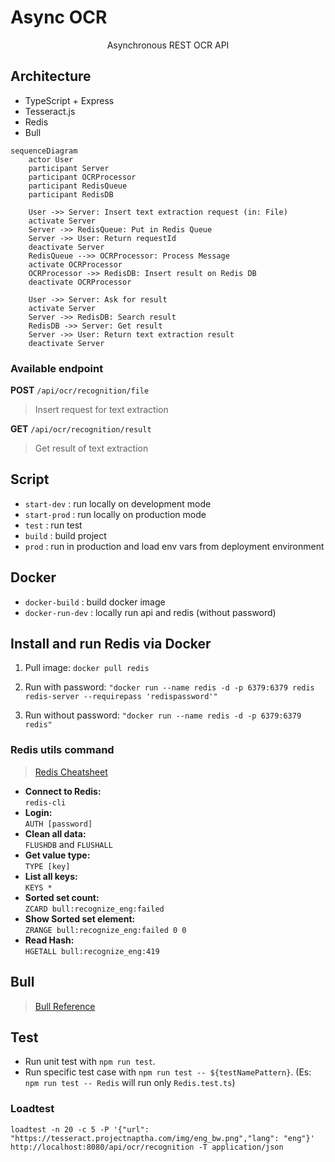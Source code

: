 # Async OCR
<p align="center">
Asynchronous REST OCR API
</p>

## Architecture
- TypeScript + Express
- Tesseract.js
- Redis
- Bull

```mermaid
sequenceDiagram
    actor User
    participant Server
    participant OCRProcessor
    participant RedisQueue
    participant RedisDB

    User ->> Server: Insert text extraction request (in: File)
    activate Server
    Server ->> RedisQueue: Put in Redis Queue
    Server ->> User: Return requestId
    deactivate Server
    RedisQueue -->> OCRProcessor: Process Message
    activate OCRProcessor
    OCRProcessor ->> RedisDB: Insert result on Redis DB
    deactivate OCRProcessor

    User ->> Server: Ask for result
    activate Server
    Server ->> RedisDB: Search result
    RedisDB ->> Server: Get result
    Server ->> User: Return text extraction result
    deactivate Server
```

### Available endpoint

**POST** `/api/ocr/recognition/file`
> Insert request for text extraction

**GET** `/api/ocr/recognition/result`
> Get result of text extraction

## Script

- `start-dev` : run locally on development mode 
- `start-prod` : run locally on production mode
- `test` : run test
- `build` : build project
- `prod` : run in production and load env vars from deployment environment

## Docker
- `docker-build` : build docker image
- `docker-run-dev` : locally run api and redis (without password)


## Install and run Redis via Docker

1. Pull image: `docker pull redis`


2. Run with password: `"docker run --name redis -d -p 6379:6379 redis redis-server --requirepass 'redispassword'"`
3. Run without password: `"docker run --name redis -d -p 6379:6379 redis"`

### Redis utils command

> [Redis Cheatsheet](https://quickref.me/redis)

- **Connect to Redis:** <br/> `redis-cli`
- **Login:** <br/> `AUTH [password]`
- **Clean all data:** <br/> `FLUSHDB` and `FLUSHALL`
- **Get value type:** <br/> `TYPE [key]`
- **List all keys:** <br/> `KEYS *`
- **Sorted set count:** <br/> `ZCARD bull:recognize_eng:failed`
- **Show Sorted set element:** <br/> `ZRANGE bull:recognize_eng:failed 0 0`
- **Read Hash:** <br/> `HGETALL bull:recognize_eng:419`

## Bull

> [Bull Reference](https://github.com/OptimalBits/bull/blob/develop/REFERENCE.md)

## Test

- Run unit test with `npm run test`.
- Run specific test case with `npm run test -- ${testNamePattern}`. (Es: `npm run test -- Redis` will run only `Redis.test.ts`)

### Loadtest
`loadtest -n 20 -c 5 -P '{"url": "https://tesseract.projectnaptha.com/img/eng_bw.png","lang": "eng"}' http://localhost:8080/api/ocr/recognition -T application/json`